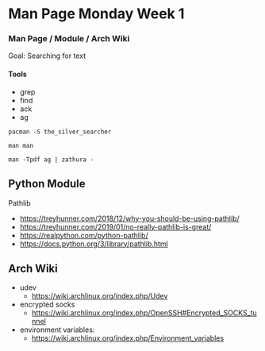 Man Page Monday Week 1
======================

### Man Page / Module / Arch Wiki

Goal: Searching for text

#### Tools
- grep
- find
- ack
- ag

```
pacman -S the_silver_searcher

man man

man -Tpdf ag | zathura -
```



Python Module
-------------

Pathlib

- https://treyhunner.com/2018/12/why-you-should-be-using-pathlib/
- https://treyhunner.com/2019/01/no-really-pathlib-is-great/
- https://realpython.com/python-pathlib/
- https://docs.python.org/3/library/pathlib.html


Arch Wiki
---------
- udev
  - https://wiki.archlinux.org/index.php/Udev
- encrypted socks
  - https://wiki.archlinux.org/index.php/OpenSSH#Encrypted_SOCKS_tunnel
- environment variables:
  - https://wiki.archlinux.org/index.php/Environment_variables
